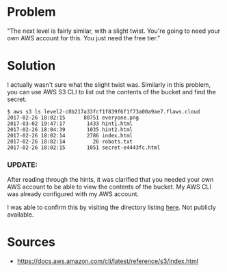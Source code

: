 # Problem
"The next level is fairly similar, with a slight twist. You're going to need your own AWS account for this. You just need the free tier."

# Solution
I actually wasn't sure what the slight twist was. Similarly in this problem, you can use AWS S3 CLI to list out the contents of the bucket and find the secret.
```
$ aws s3 ls level2-c8b217a33fcf1f839f6f1f73a00a9ae7.flaws.cloud 
2017-02-26 18:02:15      80751 everyone.png
2017-03-02 19:47:17       1433 hint1.html
2017-02-26 18:04:39       1035 hint2.html
2017-02-26 18:02:14       2786 index.html
2017-02-26 18:02:14         26 robots.txt
2017-02-26 18:02:15       1051 secret-e4443fc.html
```

### UPDATE:
After reading through the hints, it was clarified that you needed your own AWS account to be able to view the contents of the bucket. My AWS CLI was already configured with my AWS account.

I was able to confirm this by visiting the directory listing [here](http://level2-c8b217a33fcf1f839f6f1f73a00a9ae7.flaws.cloud.s3.amazonaws.com). Not publicly available.

# Sources
- https://docs.aws.amazon.com/cli/latest/reference/s3/index.html